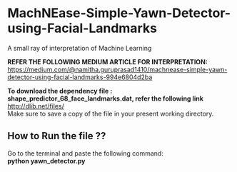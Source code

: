 # MachNEase-Simple-Yawn-Detector-using-Facial-Landmarks
A small ray of interpretation of Machine Learning 

**REFER THE FOLLOWING MEDIUM ARTICLE FOR INTERPRETATION:**
<br/>https://medium.com/@namitha.guruprasad1410/machnease-simple-yawn-detector-using-facial-landmarks-994e6804d2ba</br>

**To download the dependency file : shape_predictor_68_face_landmarks.dat, refer the following link**<br/>
http://dlib.net/files/
</br>Make sure to save a copy of the file in your present working directory.

## How to Run the file ?? 
Go to the terminal and paste the following command:</br>
**python yawn_detector.py**
